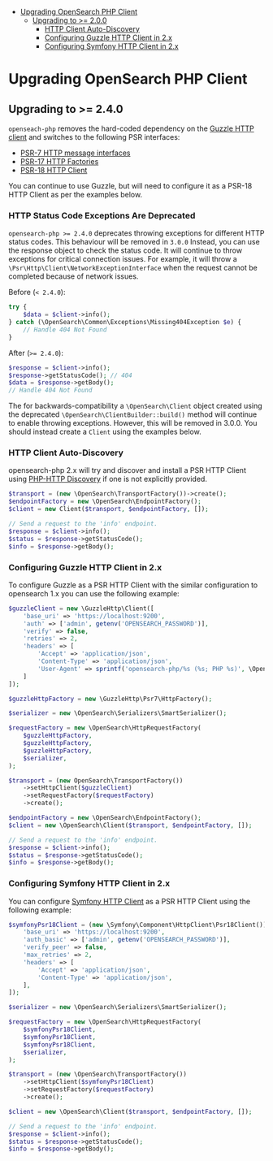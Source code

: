 - [Upgrading OpenSearch PHP Client](#upgrading-opensearch-php-client)
    - [Upgrading to >= 2.0.0](#upgrading-to--240)
        - [HTTP Client Auto-Discovery](#http-client-auto-discovery)
        - [Configuring Guzzle HTTP Client in 2.x](#configuring-guzzle-http-client-in-2x)
        - [Configuring Symfony HTTP Client in 2.x](#configuring-symfony-http-client-in-2x)

# Upgrading OpenSearch PHP Client

## Upgrading to >= 2.4.0

`openseach-php` removes the hard-coded dependency on the [Guzzle HTTP client](https://docs.guzzlephp.org/en/stable/#) and switches to the following PSR interfaces: 

- [PSR-7 HTTP message interfaces](https://www.php-fig.org/psr/psr-7/)
- [PSR-17 HTTP Factories](https://www.php-fig.org/psr/psr-17/)
- [PSR-18 HTTP Client](https://www.php-fig.org/psr/psr-18/)

You can continue to use Guzzle, but will need to configure it as a PSR-18 HTTP Client as per the examples below.

### HTTP Status Code Exceptions Are Deprecated

`opensearch-php >= 2.4.0` deprecates throwing exceptions for different HTTP status codes. This behaviour will be removed
in `3.0.0` Instead, you can use the response object to check the status code. It will continue to throw exceptions for
critical connection issues. For example, it will throw a 
`\Psr\Http\Client\NetworkExceptionInterface` when the request cannot be completed because of network issues.

Before (`< 2.4.0`):

```php
try {
    $data = $client->info();
} catch (\OpenSearch\Common\Exceptions\Missing404Exception $e) {
    // Handle 404 Not Found
}
````

After (`>= 2.4.0`):

```php
$response = $client->info();
$response->getStatusCode(); // 404
$data = $response->getBody();
// Handle 404 Not Found
```

The for backwards-compatibility a `\OpenSearch\Client` object created using the deprecated 
`\OpenSearch\ClientBuilder::build()` method will continue to enable throwing exceptions. However, this will be removed in 
3.0.0. You should instead create a `Client` using the examples below.

### HTTP Client Auto-Discovery

opensearch-php 2.x will try and discover and install a PSR HTTP Client using [PHP-HTTP Discovery](https://docs.php-http.org/en/latest/discovery.html) 
if one is not explicitly provided.

```php
$transport = (new \OpenSearch\TransportFactory())->create();
$endpointFactory = new \OpenSearch\EndpointFactory();
$client = new Client($transport, $endpointFactory, []);

// Send a request to the 'info' endpoint.
$response = $client->info();
$status = $response->getStatusCode();
$info = $response->getBody();
```

### Configuring Guzzle HTTP Client in 2.x

To configure Guzzle as a PSR HTTP Client with the similar configuration to opensearch 1.x you can use the following example:

```php
$guzzleClient = new \GuzzleHttp\Client([
    'base_uri' => 'https://localhost:9200',
    'auth' => ['admin', getenv('OPENSEARCH_PASSWORD')],
    'verify' => false,
    'retries' => 2,
    'headers' => [
        'Accept' => 'application/json',
        'Content-Type' => 'application/json',
        'User-Agent' => sprintf('opensearch-php/%s (%s; PHP %s)', \OpenSearch\Client::VERSION, PHP_OS, PHP_VERSION),
    ]
]);

$guzzleHttpFactory = new \GuzzleHttp\Psr7\HttpFactory();

$serializer = new \OpenSearch\Serializers\SmartSerializer();

$requestFactory = new \OpenSearch\HttpRequestFactory(
    $guzzleHttpFactory,
    $guzzleHttpFactory,
    $guzzleHttpFactory,
    $serializer,
);

$transport = (new OpenSearch\TransportFactory())
    ->setHttpClient($guzzleClient)
    ->setRequestFactory($requestFactory)
    ->create();

$endpointFactory = new \OpenSearch\EndpointFactory();
$client = new \OpenSearch\Client($transport, $endpointFactory, []);

// Send a request to the 'info' endpoint.
$response = $client->info();
$status = $response->getStatusCode();
$info = $response->getBody();
```

### Configuring Symfony HTTP Client in 2.x

You can configure [Symfony HTTP Client](https://symfony.com/doc/current/http_client.html) as a PSR HTTP Client using
the following example:

```php
$symfonyPsr18Client = (new \Symfony\Component\HttpClient\Psr18Client())->withOptions([
    'base_uri' => 'https://localhost:9200',
    'auth_basic' => ['admin', getenv('OPENSEARCH_PASSWORD')],
    'verify_peer' => false,
    'max_retries' => 2,
    'headers' => [
        'Accept' => 'application/json',
        'Content-Type' => 'application/json',
    ],
]);

$serializer = new \OpenSearch\Serializers\SmartSerializer();

$requestFactory = new \OpenSearch\HttpRequestFactory(
    $symfonyPsr18Client,
    $symfonyPsr18Client,
    $symfonyPsr18Client,
    $serializer,
);

$transport = (new \OpenSearch\TransportFactory())
    ->setHttpClient($symfonyPsr18Client)
    ->setRequestFactory($requestFactory)
    ->create();

$client = new \OpenSearch\Client($transport, $endpointFactory, []);

// Send a request to the 'info' endpoint.
$response = $client->info();
$status = $response->getStatusCode();
$info = $response->getBody();
```
